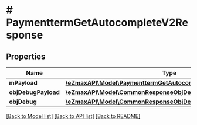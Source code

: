# # PaymenttermGetAutocompleteV2Response

## Properties

Name | Type | Description | Notes
------------ | ------------- | ------------- | -------------
**mPayload** | [**\eZmaxAPI\Model\PaymenttermGetAutocompleteV2ResponseMPayload**](PaymenttermGetAutocompleteV2ResponseMPayload.md) |  |
**objDebugPayload** | [**\eZmaxAPI\Model\CommonResponseObjDebugPayload**](CommonResponseObjDebugPayload.md) |  | [optional]
**objDebug** | [**\eZmaxAPI\Model\CommonResponseObjDebug**](CommonResponseObjDebug.md) |  | [optional]

[[Back to Model list]](../../README.md#models) [[Back to API list]](../../README.md#endpoints) [[Back to README]](../../README.md)
